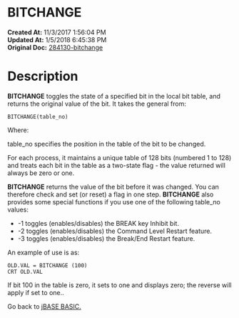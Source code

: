 # BITCHANGE

**Created At:** 11/3/2017 1:56:04 PM  
**Updated At:** 1/5/2018 6:45:38 PM  
**Original Doc:** [284130-bitchange](https://docs.jbase.com/36868-jbase-basic/284130-bitchange)  


# Description 

**BITCHANGE** toggles the state of a specified bit in the local bit table, and returns the original value of the bit. It takes the general from:

```
BITCHANGE(table_no)
```

Where:

table\_no specifies the position in the table of the bit to be changed.

For each process, it maintains a unique table of 128 bits (numbered 1 to 128) and treats each bit in the table as a two-state flag - the value returned will always be zero or one.

**BITCHANGE** returns the value of the bit before it was changed. You can therefore check and set (or reset) a flag in one step.
**BITCHANGE** also provides some special functions if you use one of the following table\_no values:

- -1 toggles (enables/disables) the BREAK key Inhibit bit.
- -2 toggles (enables/disables) the Command Level Restart feature.
- -3 toggles (enables/disables) the Break/End Restart feature.


An example of use is as:

```
OLD.VAL = BITCHANGE (100)
CRT OLD.VAL
```

If bit 100 in the table is zero, it sets to one and displays zero; the reverse will apply if set to one..



Go back to [jBASE BASIC.](263498-jbase-basic)
